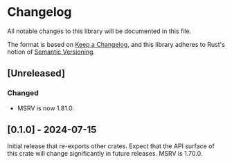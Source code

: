 # Changelog
All notable changes to this library will be documented in this file.

The format is based on [Keep a Changelog](https://keepachangelog.com/en/1.0.0/),
and this library adheres to Rust's notion of
[Semantic Versioning](https://semver.org/spec/v2.0.0.html).

## [Unreleased]

### Changed
- MSRV is now 1.81.0.

## [0.1.0] - 2024-07-15
Initial release that re-exports other crates. Expect that the API surface of
this crate will change significantly in future releases.
MSRV is 1.70.0.
